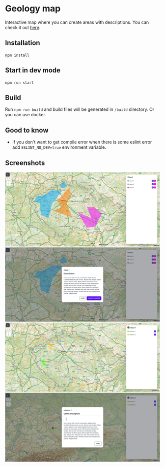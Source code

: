 # Geology map

Interactive map where you can create areas with descriptions. You can check it out
[here](https://geology-map.krystof-rezac.cz/).

## Installation
`npm install`

## Start in dev mode
`npm run start`

## Build
Run `npm run build` and build files will be generated in `/build` directory.
Or you can use docker.

## Good to know
- If you don't want to get compile error when there is some eslint error add `ESLINT_NO_DEV=true` environment variable. 

## Screenshots
![](docs/images/areas.jpeg)
![](docs/images/areaDetail.jpeg)
![](docs/images/area.jpeg)
![](docs/images/depositDetail.jpeg)
